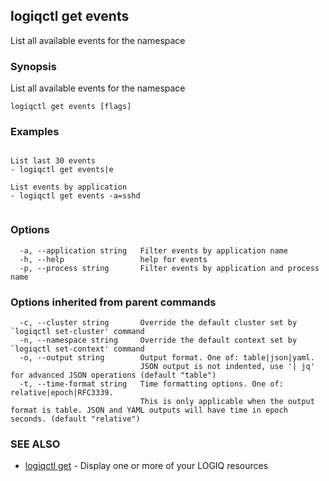 ## logiqctl get events

List all available events for the namespace

### Synopsis

List all available events for the namespace

```
logiqctl get events [flags]
```

### Examples

```

List last 30 events
- logiqctl get events|e

List events by application 
- logiqctl get events -a=sshd


```

### Options

```
  -a, --application string   Filter events by application name
  -h, --help                 help for events
  -p, --process string       Filter events by application and process name
```

### Options inherited from parent commands

```
  -c, --cluster string       Override the default cluster set by `logiqctl set-cluster' command
  -n, --namespace string     Override the default context set by `logiqctl set-context' command
  -o, --output string        Output format. One of: table|json|yaml. 
                             JSON output is not indented, use '| jq' for advanced JSON operations (default "table")
  -t, --time-format string   Time formatting options. One of: relative|epoch|RFC3339. 
                             This is only applicable when the output format is table. JSON and YAML outputs will have time in epoch seconds. (default "relative")
```

### SEE ALSO

* [logiqctl get](logiqctl_get.md)	 - Display one or more of your LOGIQ resources

